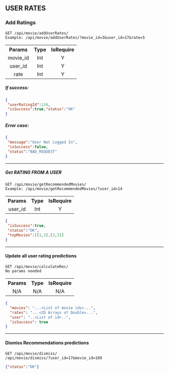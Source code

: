 ## USER RATES

### Add Ratings

```$xslt
GET /api/movie/addUserRates/   
Example: /api/movie/addUserRates/?movie_id=3&user_id=17&rate=5
```
<table>
  <tbody>
    <tr>
      <th>Params</th>
      <th>Type</th>
      <th>IsRequire</th>
    </tr>
    <tr>
      <td align="center">movie_id</td>
      <td align="center">Int</td>
      <td align="center">Y</td>
    </tr>
    <tr>
      <td align="center">user_id</td>
      <td align="center">Int</td>
      <td align="center">Y</td>
    </tr>
    <tr>
      <td align="center">rate</td>
      <td align="center">Int</td>
      <td align="center">Y</td>
    </tr>
  </tbody>
</table>


##### If success:
```json
{
 "userRatingId":134,
 "isSuccess":true,"status":"OK"
}
```
##### Error case:
```json
{
 "message":"User Not Logged In",
 "isSuccess":false,
 "status":"BAD_REQUEST"
}
```
---------
##### Get RATING FROM A USER
```$xslt
GET /api/movie/getRecommendedMovies/
Example: /api/movie/getRecommendedMovies/?user_id=14
```
<table>
  <tbody>
    <tr>
      <th>Params</th>
      <th>Type</th>
      <th>IsRequire</th>
    </tr>
    <tr>
      <td align="center">user_id</td>
      <td align="center">Int</td>
      <td align="center">Y</td>
    </tr>
  </tbody>
</table>

```json
{ 
 "isSuccess":true,
 "status":"OK",
 "topMovies":[[1,3],[3,5]]
}
```
----

#### Update all user rating predictions
```$xslt
GET /api/movie/calculateRec/
No params needed
```
<table>
   <tbody>
     <tr>
       <th>Params</th>
       <th>Type</th>
       <th>IsRequire</th>
     </tr>
     <tr>
       <td align="center">N/A</td>
       <td align="center">N/A</td>
       <td align="center">N/A</td>
     </tr>
   </tbody>
</table>

```json
{
  "movies": "...<List of movie ids>...",
  "rates": "...<2D Arrays of Double>...",
  "user": "..<List of id>..",
  "isSuccess": true
}
```

--------

#### Dismiss Recommendations predictions
```$xslt
GET /api/movie/dismiss/
/api/movie/dismiss/?user_id=17&movie_id=189
```

```json
{"status":"OK"}
```
